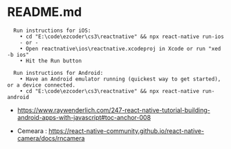 # README.md

```
  Run instructions for iOS:
    • cd "E:\code\ezcoder\cs3\reactnative" && npx react-native run-ios
    - or -
    • Open reactnative\ios\reactnative.xcodeproj in Xcode or run "xed -b ios"
    • Hit the Run button

  Run instructions for Android:
    • Have an Android emulator running (quickest way to get started), or a device connected.
    • cd "E:\code\ezcoder\cs3\reactnative" && npx react-native run-android
```

- https://www.raywenderlich.com/247-react-native-tutorial-building-android-apps-with-javascript#toc-anchor-008

- Cemeara : https://react-native-community.github.io/react-native-camera/docs/rncamera
